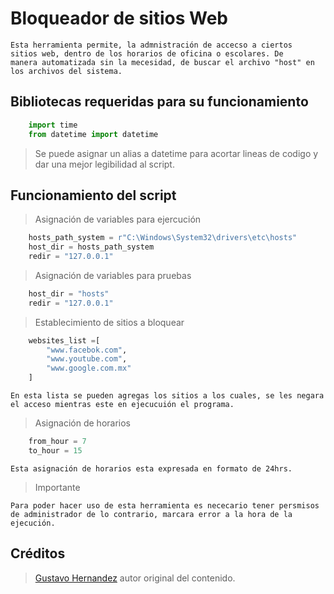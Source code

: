 # Bloqueador de sitios Web
    Esta herramienta permite, la admnistración de accecso a ciertos 
    sitios web, dentro de los horarios de oficina o escolares. De 
    manera automatizada sin la mecesidad, de buscar el archivo "host" en los archivos del sistema.

## Bibliotecas requeridas para su funcionamiento

```python
    import time
    from datetime import datetime
```
> Se puede asignar un alias a datetime para acortar lineas 
  de codigo y dar una mejor legibilidad al script.

## Funcionamiento del script
> Asignación de variables para ejercución  

```python
    hosts_path_system = r"C:\Windows\System32\drivers\etc\hosts"
    host_dir = hosts_path_system
    redir = "127.0.0.1"
```
> Asignación de variables para pruebas 
```python
    host_dir = "hosts" 
    redir = "127.0.0.1"
```
> Establecimiento de sitios a bloquear 
```python 
    websites_list =[
        "www.facebok.com",
        "www.youtube.com",
        "www.google.com.mx"
    ]
```
    En esta lista se pueden agregas los sitios a los cuales, se les negara el acceso mientras este en ejecucuión el programa. 
> Asignación de horarios
```python 
    from_hour = 7
    to_hour = 15
```
    Esta asignación de horarios esta expresada en formato de 24hrs.
> Importante

    Para poder hacer uso de esta herramienta es nececario tener persmisos de administrador de lo contrario, marcara error a la hora de la ejecución.
## Créditos
  >[Gustavo Hernandez](https://github.com/GustavoHdezH) autor original del contenido.

